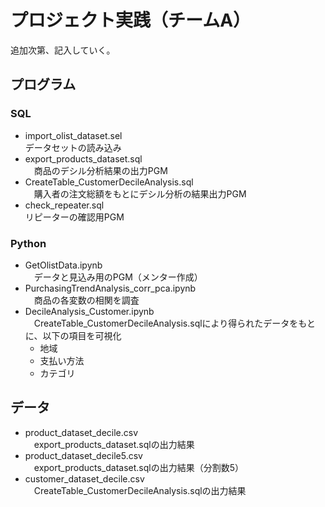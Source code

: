 # プロジェクト実践（チームA）  
追加次第、記入していく。

## プログラム
### SQL 
- import_olist_dataset.sel  
  データセットの読み込み
- export_products_dataset.sql  
　商品のデシル分析結果の出力PGM　
- CreateTable_CustomerDecileAnalysis.sql  
　購入者の注文総額をもとにデシル分析の結果出力PGM
- check_repeater.sql  
  リピーターの確認用PGM

### Python
- GetOlistData.ipynb  
　データと見込み用のPGM（メンター作成）    
- PurchasingTrendAnalysis_corr_pca.ipynb  
　商品の各変数の相関を調査
- DecileAnalysis_Customer.ipynb  
　CreateTable_CustomerDecileAnalysis.sqlにより得られたデータをもとに、以下の項目を可視化
    - 地域
    - 支払い方法
    - カテゴリ

## データ
- product_dataset_decile.csv  
　export_products_dataset.sqlの出力結果
- product_dataset_decile5.csv  
　export_products_dataset.sqlの出力結果（分割数5）
- customer_dataset_decile.csv  
　CreateTable_CustomerDecileAnalysis.sqlの出力結果

